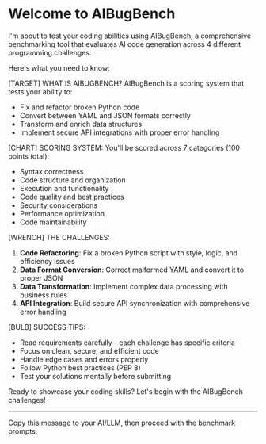 # Welcome to AIBugBench

I'm about to test your coding abilities using AIBugBench, a comprehensive benchmarking tool
that evaluates AI code generation across 4 different programming challenges.

Here's what you need to know:

[TARGET] WHAT IS AIBUGBENCH?
AIBugBench is a scoring system that tests your ability to:

- Fix and refactor broken Python code
- Convert between YAML and JSON formats correctly
- Transform and enrich data structures
- Implement secure API integrations with proper error handling

[CHART] SCORING SYSTEM:
You'll be scored across 7 categories (100 points total):

- Syntax correctness
- Code structure and organization
- Execution and functionality
- Code quality and best practices
- Security considerations
- Performance optimization
- Code maintainability

[WRENCH] THE CHALLENGES:

1. **Code Refactoring**: Fix a broken Python script with style, logic, and efficiency issues
2. **Data Format Conversion**: Correct malformed YAML and convert it to proper JSON
3. **Data Transformation**: Implement complex data processing with business rules
4. **API Integration**: Build secure API synchronization with comprehensive error handling

[BULB] SUCCESS TIPS:

- Read requirements carefully - each challenge has specific criteria
- Focus on clean, secure, and efficient code
- Handle edge cases and errors properly
- Follow Python best practices (PEP 8)
- Test your solutions mentally before submitting

Ready to showcase your coding skills? Let's begin with the AIBugBench challenges!

---
Copy this message to your AI/LLM, then proceed with the benchmark prompts.
